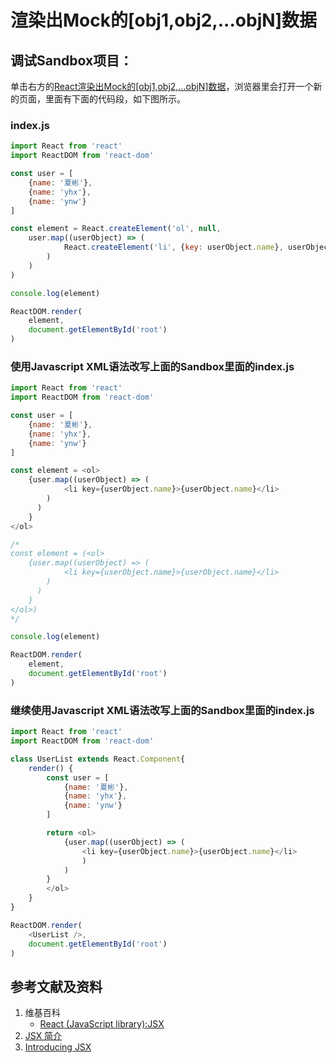 # 渲染出Mock的[obj1,obj2,...objN]数据

## 调试Sandbox项目：
单击右方的[React渲染出Mock的[obj1,obj2,...objN]数据](https://codesandbox.io/s/reactxuanranchumockdeobj1obj2objnshuju-u25iu)，浏览器里会打开一个新的页面，里面有下面的代码段，如下图所示。

### index.js
```javascript
import React from 'react'
import ReactDOM from 'react-dom'

const user = [
	{name: '夏彬'},
	{name: 'yhx'},
	{name: 'ynw'}
]

const element = React.createElement('ol', null, 
	user.map((userObject) => (
		 	React.createElement('li', {key: userObject.name}, userObject.name)
		)
	)
)

console.log(element)

ReactDOM.render(
	element,
	document.getElementById('root')
)
```

### 使用Javascript XML语法改写上面的Sandbox里面的index.js
```javascript
import React from 'react'
import ReactDOM from 'react-dom'

const user = [
	{name: '夏彬'},
	{name: 'yhx'},
	{name: 'ynw'}
]

const element = <ol>
	{user.map((userObject) => (
			<li key={userObject.name}>{userObject.name}</li>
		)
      )
	}
</ol>

/*
const element = (<ol>
	{user.map((userObject) => (
			<li key={userObject.name}>{userObject.name}</li>
		)
      )
	}
</ol>)
*/

console.log(element)

ReactDOM.render(
	element,
	document.getElementById('root')
)
```

### 继续使用Javascript XML语法改写上面的Sandbox里面的index.js
```javascript
import React from 'react'
import ReactDOM from 'react-dom'

class UserList extends React.Component{
	render() {
		const user = [
			{name: '夏彬'},
			{name: 'yhx'},
			{name: 'ynw'}
		]

		return <ol>
			{user.map((userObject) => (
				<li key={userObject.name}>{userObject.name}</li>
				)
      		)
		}
		</ol>
	}
}

ReactDOM.render(
	<UserList />,
	document.getElementById('root')
)
```

## 参考文献及资料

1. 维基百科
	- [React (JavaScript library):JSX](https://en.wikipedia.org/wiki/React_(JavaScript_library)#JSX)
2. [JSX 简介](https://react.docschina.org/docs/introducing-jsx.html)
3. [Introducing JSX](https://reactjs.org/docs/introducing-jsx.html)

